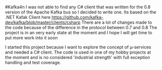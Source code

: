 #Kafka4n 
I was not able to find any C# client that was written for the 0.8 version of the Apache Kafka bus so I decided
to write one. Its based on the .NET Kafak Client here https://github.com/kafka-dev/kafka/blob/master/clients/csharp
There are a lot of changes made to the code because of the difference in the protocol between 0.7 and 0.8
The project is in an very early state at the moment and I hope I will get time to put more work into it soon

I started this project because I want to explore the concept of µ-services and needed a C# client. The code is
used in one of my hobby projects at the moment and is no considered 'industrial strength' with full exception handling
and test coverage.
 

